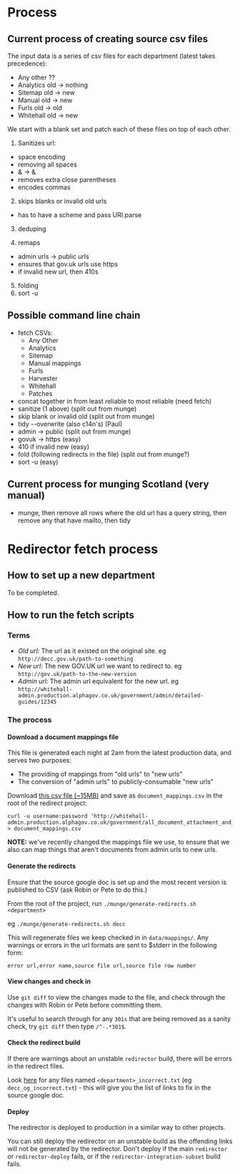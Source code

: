 
# Process

## Current process of creating source csv files

The input data is a series of csv files for each department (latest takes precedence):

* Any other ??
* Analytics old -> nothing
* Sitemap old -> new
* Manual old -> new
* Furls old -> old
* Whitehall old -> new

We start with a blank set and patch each of these files on top of each other.

1. Sanitizes url:

* space encoding
* removing all spaces
* &amp; -> &
* removes extra close parentheses
* encodes commas

2. skips blanks or invalid old urls

* has to have a scheme and pass URI.parse

3. deduping

4. remaps

* admin urls -> public urls
* ensures that gov.uk urls use https
* if invalid new url, then 410s

5. folding
6. sort -u

## Possible command line chain

* fetch CSVs:
  * Any Other
  * Analytics
  * Sitemap
  * Manual mappings
  * Furls
  * Harvester
  * Whitehall
  * Patches
* concat together in from least reliable to most reliable (need fetch)
* sanitize (1 above) (split out from munge)
* skip blank or invalid old (split out from munge)
* tidy --overwrite (also c14n's) (Paul)
* admin -> public (split out from munge)
* govuk -> https (easy)
* 410 if invalid new (easy)
* fold (following redirects in the file) (split out from munge?)
* sort -u (easy)

## Current process for munging Scotland (very manual)

* munge, then remove all rows where the old url has a query string, then remove any that have mailto, then tidy

# Redirector fetch process

## How to set up a new department

To be completed.

## How to run the fetch scripts

### Terms

* *Old url:* The url as it existed on the original site. eg `http://decc.gov.uk/path-to-something`
* *New url:* The new GOV.UK url we want to redirect to. eg `http://gov.uk/path-to-the-new-version`
* *Admin url:* The admin url equivalent for the new url. eg `http://whitehall-admin.production.alphagov.co.uk/government/admin/detailed-guides/12345`

### The process

#### Download a document mappings file

This file is generated each night at 2am from the latest production data, and serves two purposes:

* The providing of mappings from "old urls" to "new urls"
* The conversion of "admin urls" to publicly-consumable "new urls"

Download [this csv file (~15MB)](http://whitehall-admin.production.alphagov.co.uk/government/all_document_attachment_and_non_document_mappings.csv) and save as `document_mappings.csv` in the root of the redirect project:

    curl -u username:password 'http://whitehall-admin.production.alphagov.co.uk/government/all_document_attachment_and_non_document_mappings.csv' > document_mappings.csv

**NOTE:** we've recently changed the mappings file we use, to ensure that we also can map things that aren't documents from admin urls to new urls.

#### Generate the redirects

Ensure that the source google doc is set up and the most recent version is published to CSV (ask Robin or Pete to do this.)

From the root of the project, run `./munge/generate-redirects.sh <department>`

eg `./munge/generate-redirects.sh decc`

This will regenerate files we keep checked in in `data/mappings/`. Any warnings or errors in the url formats are sent to $stderr in the following form:

    error url,error name,source file url,source file row number

#### View changes and check in

Use `git diff` to view the changes made to the file, and check through the changes with Robin or Pete before committing them.

It's useful to search through for any `301s` that are being removed as a sanity check, try `git diff` then type `/^-.*301$`.

#### Check the redirect build

If there are warnings about an unstable `redirector` build, there will be errors in the redirect files.

Look [here](http://ci.alphagov.co.uk/view/Transition/job/redirector/lastSuccessfulBuild/artifact/dist/) for any files named `<department>_incorrect.txt` (eg `decc_og_incorrect.txt`) - this will give you the list of links to fix in the source google doc.

#### Deploy

The redirector is deployed to production in a similar way to other projects.

You can still deploy the redirector on an unstable build as the offending links will not be generated by the redirector. Don't deploy if the main `redirector` or `redirector-deploy` fails, or if the `redirector-integration-subset` build fails.
